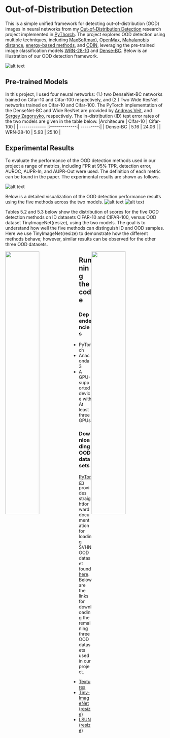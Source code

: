 # Out-of-Distribution Detection
This is a simple unified framework for detecting out-of-distribution (OOD) images in neural networks from my [Out-of-Distribution Detection](https://drive.google.com/file/d/1iYIQB629sgECxraShk7qWKXwe9dYhi2e/view?usp=sharing)  research project implemented in [PyThorch](https://pytorch.org). The project explores OOD detection using multiple
techniques, including [MaxSoftmax](https://arxiv.org/abs/1610.02136)), [OpenMax](https://arxiv.org/abs/1511.06233), [Mahalanobis distance](https://arxiv.org/abs/1807.03888), [energy-based methods](https://arxiv.org/abs/2010.03759), and [ODIN](https://arxiv.org/abs/1706.02690), leveraging the pre-trained image classification models [WRN-28-10](https://arxiv.org/abs/1605.07146) and [Dense-BC](https://arxiv.org/abs/1608.06993). Below is an illustration of our OOD detection framework.

![alt text](https://drive.google.com/uc?id=1tcnNRv9HBxI3dsoNXcGTTEckM6W2vLjv)

## Pre-trained Models
In this project, I used four neural networks: (1.) two DenseNet-BC networks trained on Cifar-10 and Cifar-100 respectively, and (2.) Two Wide ResNet networks trained on Cifar-10 and Cifar-100. The PyTorch implementation of the DenseNet-BC and Wide ResNet are provided by [Andreas Veit](https://github.com/andreasveit/densenet-pytorch), and [Sergey Zagoruyko](https://github.com/szagoruyko/wide-residual-networks), respectively. The in-distribution (ID) test error rates of the two models are given in the table below.
|Architecure     | Cifar-10      | Cifar-100 |
| -------------  |:-------------:| ---------:|
| Dense-BC       | 5.16          | 24.06     |
| WRN-28-10      | 5.93          | 25.10     |

## Experimental Results
To evaluate the performance of the OOD detection methods used in our project a range of metrics, including FPR at 95% TPR, detection error, AUROC, AUPR-In, and AUPR-Out were used. The definition of each metric can be found in the paper. The experimental results are shown as follows.

![alt text](https://drive.google.com/uc?id=1pBQbR1xYrz7bAnBlY8GdzKDMfRoDXUtV)

Below is a detailed visualization of the OOD detection performance results using the five methods across the two models.
![alt text](https://drive.google.com/uc?id=1XdWQtQyp3feW_snwUxiFy7t_6oxZDIKp)
![alt text](https://drive.google.com/uc?id=1QJRd69ef4UsNf1euPO0yt8ixhxJoCyzQ) 

Tables 5.2 and 5.3 below show the distribution of scores for the five OOD detection methods on ID datasets
CIFAR-10 and CIFAR-100, versus OOD dataset TinyImageNet(resize), using the two models. The goal is to
understand how well the five methods can distinguish ID and OOD samples. Here we use TinyImageNet(resize)
to demonstrate how the different methods behave; however, similar results can be observed for the other
three OOD datasets.
<div>
    <img src="https://drive.google.com/uc?id=1oZ3X9wYDBn2BPpCtp7Eifz2CrXyw_F2m" style="width: 46%; float: left;" />
    <img src="https://drive.google.com/uc?id=1L93nvK2e7nrTQKX7nnDbystBVbw1aoHQ" style="width: 46%; float: right;" />
 </div>

## Running the code

### Dependencies
- PyTorch
- Anaconda 3
- A GPU-supported device with At least three GPUs

### Downloading OOD datasets
[PyTorch](https://pytorch.org) provides straightforward documentation for loading SVHN OOD dataset found [here](https://pytorch.org/vision/stable/generated/torchvision.datasets.SVHN.html). Below are the links for downloading the remaining three OOD datasets used in our project.
- [Textures](https://www.robots.ox.ac.uk/~vgg/data/dtd/)
- [Tiny-ImageNet (resize)](https://www.dropbox.com/s/kp3my3412u5k9rl/Imagenet_resize.tar.gz)
- [LSUN (resize)](https://www.dropbox.com/s/moqh2wh8696c3yl/LSUN_resize.tar.gz)




